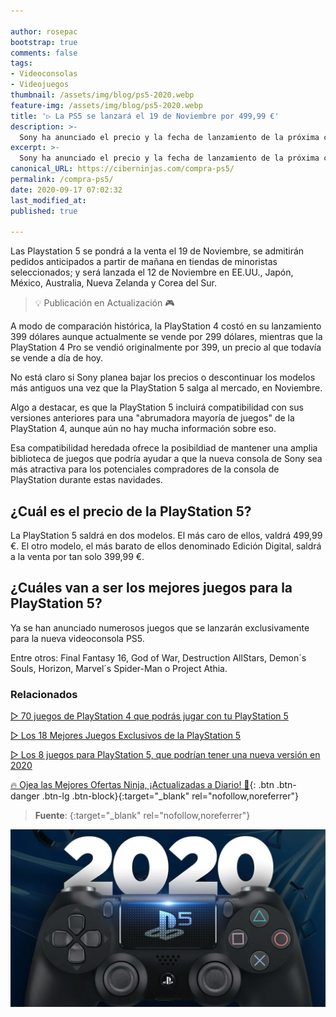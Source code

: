 ```yaml
---

author: rosepac
bootstrap: true
comments: false
tags:
- Videoconsolas
- Videojuegos
thumbnail: /assets/img/blog/ps5-2020.webp
feature-img: /assets/img/blog/ps5-2020.webp
title: '▷ La PS5 se lanzará el 19 de Noviembre por 499,99 €'
description: >-
  Sony ha anunciado el precio y la fecha de lanzamiento de la próxima consola PlayStation 5: la PS5 costará 499,99 € cuando se lance el 18 de Noviembre. Eso es justo frente a la Xbox Series S de 299 dólares y la Serie X de 499 dólares de Microsoft.
excerpt: >-
  Sony ha anunciado el precio y la fecha de lanzamiento de la próxima consola PlayStation 5: la PS5 costará 499,99 € cuando se lance el 18 de Noviembre. Eso es justo frente a la Xbox Series S de 299 dólares y la Serie X de 499 dólares de Microsoft.
canonical_URL: https://ciberninjas.com/compra-ps5/
permalink: /compra-ps5/
date: 2020-09-17 07:02:32
last_modified_at: 
published: true

---
```


Las Playstation 5 se pondrá a la venta el 19 de Noviembre, se admitirán pedidos anticipados a partir de mañana en tiendas de minoristas seleccionados; y  será lanzada el 12 de Noviembre en EE.UU., Japón, México, Australia, Nueva Zelanda y Corea del Sur.

> 💡 Publicación en Actualización 🎮

A modo de comparación histórica, la PlayStation 4 costó en su lanzamiento 399 dólares aunque actualmente se vende por 299 dólares, mientras que la PlayStation 4 Pro se vendió originalmente por 399, un precio al que todavía se vende a día de hoy.

No está claro si Sony planea bajar los precios o descontinuar los modelos más antiguos una vez que la PlayStation 5 salga al mercado, en Noviembre.

Algo a destacar, es que la PlayStation 5 incluirá compatibilidad con sus versiones anteriores para una "abrumadora mayoría de juegos" de la PlayStation 4, aunque aún no hay mucha información sobre eso.

Esa compatibilidad heredada ofrece la posibildiad de mantener una amplia biblioteca de juegos que podría ayudar a que la nueva consola de Sony sea más atractiva para los potenciales compradores de la consola de PlayStation durante estas navidades.

## **¿Cuál es el precio de la PlayStation 5?**

La PlayStation 5 saldrá en dos modelos. El más caro de ellos, valdrá 499,99 €. El otro modelo, el más barato de ellos denominado Edición Digital, saldrá a la venta por tan solo 399,99 €.

## **¿Cuáles van a ser los mejores juegos para la PlayStation 5?**

Ya se han anunciado numerosos juegos que se lanzarán exclusivamente para la nueva videoconsola PS5.

Entre otros: Final Fantasy 16, God of War, Destruction AllStars, Demon´s Souls, Horizon, Marvel´s Spider-Man o Project Athia.

<!-- https://www.techradar.com/news/ps5#:~:text=We'll%20cover%20them%20in,10.28%20TFLOPs%20of%20processing%20power.&text=Here's%20everything%20we%20know%20about%20the%20PS5%20so%20far. -->
<!-- https://www.techradar.com/news/ps5-games -->

### **Relacionados** <!-- omit in toc -->

[▷ 70 juegos de PlayStation 4 que podrás jugar con tu PlayStation 5](/mejores-juegos-ps5/)

[▷ Los 18 Mejores Juegos Exclusivos de la PlayStation 5](/juegos-exclusivos-ps5/)

[▷ Los 8 juegos para PlayStation 5, que podrían tener una nueva versión en 2020](/rumores-juegos-ps5/)

[🔥 Ojea las Mejores Ofertas Ninja, ¡Actualizadas a Diario! 🎁](https://www.amazon.es/shop/cibercursos){: .btn .btn-danger .btn-lg .btn-block}{:target="_blank" rel="nofollow,noreferrer"}

> **Fuente**: []( ""){:target="_blank" rel="nofollow,noreferrer"}

![La PS5 se lanzará el 19 de Noviembre por 499,99 €](/assets/img/blog/ps5-2020.webp "La PS5 se lanzará el 19 de Noviembre por 499,99 €")